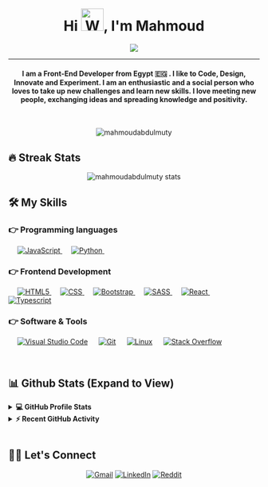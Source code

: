 <h1 align="center">Hi <img src="https://raw.githubusercontent.com/nixin72/nixin72/master/wave.gif" 
         alt="Waving hand animated gif"
         height="45"
         width="45" />, I'm Mahmoud </h1>
<p align="center">
  <a href="https://github.com/DenverCoder1/readme-typing-svg"><img src="https://readme-typing-svg.herokuapp.com?lines=Self+Taught+Front-End+Developer;Always+Learning+New+Things&center=true&width=500&height=50"></a>
</p>
<hr/>
<h4 align="center">I am a Front-End Developer from Egypt 🇪🇬 . I like to Code, Design, Innovate and Experiment. I am an enthusiastic and a social person who loves to take up new challenges and learn new skills. I love meeting new people, exchanging ideas and spreading knowledge and positivity.</h4>
<br>
<p align="center"> <img src="https://komarev.com/ghpvc/?username=mahmoudabdulmuty&label=Profile%20views&color=0e75b6&style=plastic" alt="mahmoudabdulmuty" /> </p>

## 🔥 Streak Stats
<p align="center"><img src="https://github-readme-streak-stats.herokuapp.com/?user=mahmoudabdulmuty&theme=algolia" alt="mahmoudabdulmuty stats"  /></p>


## 🛠️ My Skills

### 👉 Programming languages

<p align="left"> 
  &emsp;
  <a href="https://developer.mozilla.org/en-US/docs/Web/JavaScript" target="_blank"> 
     <img alt="JavaScript" src="https://img.shields.io/badge/JavaScript%20-%23F7DF1E.svg?logo=javascript&logoColor=black">
   </a>
  &emsp;
   <a href="https://www.python.org" target="_blank">
    <img alt="Python" src="https://img.shields.io/badge/Python%20-%2314354C.svg?logo=python&logoColor=white">
  </a>
  &emsp;
</p>

### 👉 Frontend Development
<p align="left"> 
  &emsp; 
  <a href="https://www.w3.org/html/" target="_blank"> 
   <img alt="HTML5" src="https://img.shields.io/badge/html5-%23E34F26.svg?logo=html5&logoColor=white">
  </a>   
  &emsp;
  <a href="https://www.w3.org/Style/CSS/" target="_blank">
    <img alt="CSS" src="https://img.shields.io/badge/CSS%20-%231572B6.svg?logo=css3&logoColor=white">
  </a> 
   &emsp;
  <a href="https://getbootstrap.com" target="_blank"> 
    <img alt="Bootstrap" src="https://img.shields.io/badge/Bootstrap-%23563D7C.svg?logo=bootstrap&logoColor=white"/>
  </a>
   &emsp;
  <a href="https://sass-lang.com/" target="_blank"> 
    <img alt="SASS" src="https://img.shields.io/badge/SASS-hotpink.svg?logo=SASS&logoColor=white"/>
  </a>
   &emsp;
  <a href="https://reactjs.org/" target="_blank"> 
    <img alt="React" src="https://img.shields.io/badge/react-%2320232a.svg?logo=react&logoColor=%2361DAFB"/>
  </a>
   &emsp;
  <a href="https://www.typescriptlang.org/" target="_blank"> 
    <img alt="Typescript" src="https://img.shields.io/badge/typescript-%23007ACC.svg?logo=typescript&logoColor=white"/>
  </a>
</p>

  


 ### 👉 Software & Tools
 
<p>
  &emsp;
    <a href="#"><img alt="Visual Studio Code" src="https://img.shields.io/badge/Visual%20Studio%20Code-0078d7.svg?logo=visual-studio-code&logoColor=white"></a>
  &emsp;
    <a href="#"><img alt="Git" src="https://img.shields.io/badge/Git%20-%23F05033.svg?logo=git&logoColor=white"></a>
  &emsp;
    <a href="#"><img alt="Linux" src="https://img.shields.io/badge/Linux-FCC624?style=flat&logo=linux&logoColor=black"></a>
  &emsp;
    <a href="#"><img alt="Stack Overflow" src="https://img.shields.io/badge/-Stack%20Overflow-FE7A16?logo=stack-overflow&logoColor=white"></a>
  &emsp;
</p>

<br/>

## 📊 Github Stats (Expand to View) 


<details> 
  <summary><b>💻 GitHub Profile Stats</b></summary>
  <br/>
  <p align="center">
    <a href="https://github.com/anuraghazra/github-readme-stats"><img alt="Mahmoud's Github Stats" src="https://github-readme-stats.vercel.app/api?username=mahmoudabdulmuty&show_icons=true&count_private=true&theme=algolia" height="192px"/></a>
<br/>
  &nbsp;
	  <img src="https://github-readme-stats.vercel.app/api/top-langs?username=mahmoudabdulmuty&show_icons=true&locale=en&layout=compact&theme=algolia" alt="mahmoudabdulmuty" height="192px"/>
  <br/>
  <b>Note:</b> Top languages is only a metric of the languages my public code consists of and doesn't reflect experience or skill level.
  </p>
</details>


<details>
  <summary><b>⚡ Recent GitHub Activity</b></summary>
  <br/>
   <a href="https://github.com/mahmoudabdulmuty"><img alt="Mahmoud's Activity Graph" src="https://activity-graph.herokuapp.com/graph?username=mahmoudabdulmuty&custom_title=Mahmoud%20Abdulmuty%20Contribution%20Graph&theme=react-dark" /></a>
  <br/>

</details>

<br/>

## 🙋‍♀️ Let's Connect
<p align="center">
	<a href="mailto:mahmoudabdulmuty@gmail.com"><img src="https://img.icons8.com/bubbles/50/000000/gmail.png" alt="Gmail"/></a>
	<a href="https://www.linkedin.com/in/mahmoud-abdulmuty/"><img src="https://img.icons8.com/bubbles/50/000000/linkedin.png" alt="LinkedIn"/></a>
	<a href="https://www.reddit.com/user/MahmoudAbdulMuty"><img src="https://img.icons8.com/bubbles/50/000000/reddit.png" alt="Reddit"/></a>
</p>
